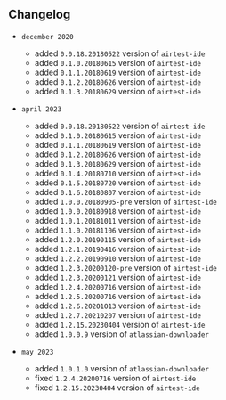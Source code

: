 ## Changelog
* `december 2020`
	* added `0.0.18.20180522` version of `airtest-ide`
	* added `0.1.0.20180615` version of `airtest-ide`
	* added `0.1.1.20180619` version of `airtest-ide`
	* added `0.1.2.20180626` version of `airtest-ide`
	* added `0.1.3.20180629` version of `airtest-ide`
    
* `april 2023`
	* added `0.0.18.20180522` version of `airtest-ide`
	* added `0.1.0.20180615` version of `airtest-ide`
	* added `0.1.1.20180619` version of `airtest-ide`
	* added `0.1.2.20180626` version of `airtest-ide`
	* added `0.1.3.20180629` version of `airtest-ide`
	* added `0.1.4.20180710` version of `airtest-ide`
	* added `0.1.5.20180720` version of `airtest-ide`
	* added `0.1.6.20180807` version of `airtest-ide`
	* added `1.0.0.20180905-pre` version of `airtest-ide`
	* added `1.0.0.20180918` version of `airtest-ide`
	* added `1.0.1.20181011` version of `airtest-ide`
	* added `1.1.0.20181106` version of `airtest-ide`
	* added `1.2.0.20190115` version of `airtest-ide`
	* added `1.2.1.20190416` version of `airtest-ide`
	* added `1.2.2.20190910` version of `airtest-ide`
	* added `1.2.3.20200120-pre` version of `airtest-ide`
	* added `1.2.3.20200121` version of `airtest-ide`
	* added `1.2.4.20200716` version of `airtest-ide`
	* added `1.2.5.20200716` version of `airtest-ide`
	* added `1.2.6.20201013` version of `airtest-ide`
	* added `1.2.7.20210207` version of `airtest-ide`
	* added `1.2.15.20230404` version of `airtest-ide`
    * added `1.0.0.9` version of `atlassian-downloader`
  
* `may 2023`
    * added `1.0.1.0` version of `atlassian-downloader`
	* fixed `1.2.4.20200716` version of `airtest-ide`
	* fixed `1.2.15.20230404` version of `airtest-ide`
